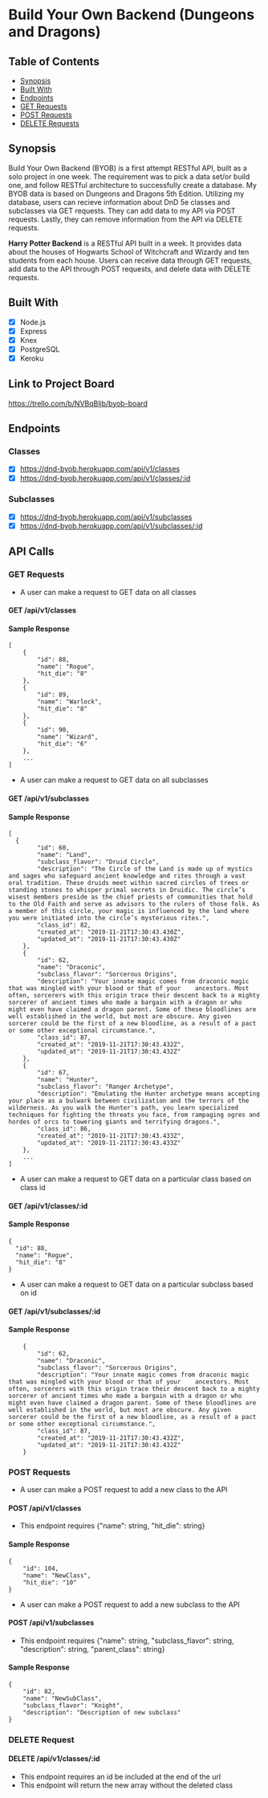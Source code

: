 # Build Your Own Backend (Dungeons and Dragons)


## Table of Contents
* [Synopsis](#Synopsis) 
* [Built With](#Built-With)
* [Endpoints](#Endpoints)
* [GET Requests](#GET-Requests)
* [POST Requests](#POST-Requests)
* [DELETE Requests](#DELETE-Request)

## Synopsis

Build Your Own Backend (BYOB) is a first attempt RESTful API, built as a solo project in one week. The requirement was to pick a data set/or build one, and follow RESTful architecture to successfully create a database. My BYOB data is based on Dungeons and Dragons 5th Edition. Utilizing my database, users can recieve information about DnD 5e classes and subclasses via GET requests. They can add data to my API via POST requests. Lastly, they can remove information from the API via DELETE requests.

**Harry Potter Backend** is a RESTful API built in a week. It provides data about the houses of Hogwarts School of Witchcraft and Wizardy and ten students from each house. Users can receive data through GET requests, add data to the API through POST requests, and delete data with DELETE requests.

## Built With
 - [X] Node.js
 - [X] Express
 - [X] Knex
 - [X] PostgreSQL
 - [X] Keroku
 
## Link to Project Board
https://trello.com/b/NVBqBljb/byob-board

## Endpoints

### Classes
  - [x] https://dnd-byob.herokuapp.com/api/v1/classes
  - [x] https://dnd-byob.herokuapp.com/api/v1/classes/:id
  
### Subclasses
  - [x] https://dnd-byob.herokuapp.com/api/v1/subclasses
  - [x] https://dnd-byob.herokuapp.com/api/v1/subclasses/:id

## API Calls

### GET Requests

- A user can make a request to GET data on all classes
#### GET /api/v1/classes

#### Sample Response

```
[
    {
        "id": 88,
        "name": "Rogue",
        "hit_die": "8"
    },
    {
        "id": 89,
        "name": "Warlock",
        "hit_die": "8"
    },
    {
        "id": 90,
        "name": "Wizard",
        "hit_die": "6"
    },
    ...
]
```

- A user can make a request to GET data on all subclasses
#### GET /api/v1/subclasses

#### Sample Response

```
[
  {
        "id": 60,
        "name": "Land",
        "subclass_flavor": "Druid Circle",
        "description": "The Circle of the Land is made up of mystics and sages who safeguard ancient knowledge and rites through a vast oral tradition. These druids meet within sacred circles of trees or standing stones to whisper primal secrets in Druidic. The circle’s wisest members preside as the chief priests of communities that hold to the Old Faith and serve as advisors to the rulers of those folk. As a member of this circle, your magic is influenced by the land where you were initiated into the circle’s mysterious rites.",
        "class_id": 82,
        "created_at": "2019-11-21T17:30:43.430Z",
        "updated_at": "2019-11-21T17:30:43.430Z"
    },
    {
        "id": 62,
        "name": "Draconic",
        "subclass_flavor": "Sorcerous Origins",
        "description": "Your innate magic comes from draconic magic that was mingled with your blood or that of your    ancestors. Most often, sorcerers with this origin trace their descent back to a mighty sorcerer of ancient times who made a bargain with a dragon or who might even have claimed a dragon parent. Some of these bloodlines are well established in the world, but most are obscure. Any given sorcerer could be the first of a new bloodline, as a result of a pact or some other exceptional circumstance.",
        "class_id": 87,
        "created_at": "2019-11-21T17:30:43.432Z",
        "updated_at": "2019-11-21T17:30:43.432Z"
    },
    {
        "id": 67,
        "name": "Hunter",
        "subclass_flavor": "Ranger Archetype",
        "description": "Emulating the Hunter archetype means accepting your place as a bulwark between civilization and the terrors of the wilderness. As you walk the Hunter's path, you learn specialized techniques for fighting the threats you face, from rampaging ogres and hordes of orcs to towering giants and terrifying dragons.",
        "class_id": 86,
        "created_at": "2019-11-21T17:30:43.433Z",
        "updated_at": "2019-11-21T17:30:43.433Z"
    },
    ...
]
```

- A user can make a request to GET data on a particular class based on class id
#### GET /api/v1/classes/:id

#### Sample Response

```
{
  "id": 88,
  "name": "Rogue",
  "hit_die": "8"
}
```

- A user can make a request to GET data on a particular subclass based on id
#### GET /api/v1/subclasses/:id

#### Sample Response

```
    {
        "id": 62,
        "name": "Draconic",
        "subclass_flavor": "Sorcerous Origins",
        "description": "Your innate magic comes from draconic magic that was mingled with your blood or that of your    ancestors. Most often, sorcerers with this origin trace their descent back to a mighty sorcerer of ancient times who made a bargain with a dragon or who might even have claimed a dragon parent. Some of these bloodlines are well established in the world, but most are obscure. Any given sorcerer could be the first of a new bloodline, as a result of a pact or some other exceptional circumstance.",
        "class_id": 87,
        "created_at": "2019-11-21T17:30:43.432Z",
        "updated_at": "2019-11-21T17:30:43.432Z"
    }
```


### POST Requests

- A user can make a POST request to add a new class to the API
#### POST /api/v1/classes
- This endpoint requires {"name": string, "hit_die": string}

#### Sample Response

```
{
    "id": 104,
    "name": "NewClass",
    "hit_die": "10"
}
```

- A user can make a POST request to add a new subclass to the API
#### POST /api/v1/subclasses
- This endpoint requires {"name": string, "subclass_flavor": string, "description": string, "parent_class": string}

#### Sample Response

```
{
    "id": 82,
    "name": "NewSubClass",
    "subclass_flavor": "Knight",
    "description": "Description of new subclass"
}
```


### DELETE Request

#### DELETE /api/v1/classes/:id
- This endpoint requires an id be included at the end of the url
- This endpoint will return the new array without the deleted class
